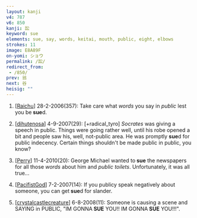 ```yaml
---
layout: kanji
v4: 787
v6: 850
kanji: 訟
keyword: sue
elements: sue, say, words, keitai, mouth, public, eight, elbows
strokes: 11
image: E8A89F
on-yomi: ショウ
permalink: /訟/
redirect_from:
 - /850/
prev: 翁
next: 谷
heisig: ""
---
```


1) [<a href="http://kanji.koohii.com/profile/Raichu">Raichu</a>] 28-2-2006(357): Take care what <em>words</em> you say in <em>public</em> lest you be<strong> sue</strong>d.

2) [<a href="http://kanji.koohii.com/profile/dihutenosa">dihutenosa</a>] 4-9-2007(29): [+radical_tyro] <em>Socrates</em> was giving a speech in public. Things were going rather well, until his robe opened a bit and people saw his, well, not-public area. He was promptly <strong>sue</strong>d for public indecency. Certain things shouldn&#039;t be made public in public, you know?

3) [<a href="http://kanji.koohii.com/profile/Perry">Perry</a>] 11-4-2010(20): George Michael wanted to<strong> sue</strong> the newspapers for all those <em>words</em> about him and <em>public toilets</em>. Unfortunately, it was all true...

4) [<a href="http://kanji.koohii.com/profile/PacifistGod">PacifistGod</a>] 7-2-2007(14): If you publicy speak negatively about someone, you can get<strong> sue</strong>d for slander.

5) [<a href="http://kanji.koohii.com/profile/crystalcastlecreature">crystalcastlecreature</a>] 6-8-2008(11): Someone is causing a scene and SAYING in PUBLIC, &quot;IM GONNA<strong> SUE</strong> YOU!! IM GONNA<strong> SUE</strong> YOU!!!&quot;.

